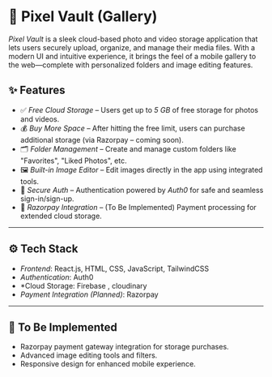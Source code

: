 
# 🌌 Pixel Vault (Gallery)

*Pixel Vault* is a sleek cloud-based photo and video storage application that lets users securely upload, organize, and manage their media files. With a modern UI and intuitive experience, it brings the feel of a mobile gallery to the web—complete with personalized folders and image editing features.

## ✨ Features

- ✅ *Free Cloud Storage* – Users get up to *5 GB* of free storage for photos and videos.
- 💰 *Buy More Space* – After hitting the free limit, users can purchase additional storage (via Razorpay – coming soon).
- 🗂 *Folder Management* – Create and manage custom folders like "Favorites", "Liked Photos", etc.
- 🖼 *Built-in Image Editor* – Edit images directly in the app using integrated tools.
- 🔐 *Secure Auth* – Authentication powered by *Auth0* for safe and seamless sign-in/sign-up.
- 🧾 *Razorpay Integration* – (To Be Implemented) Payment processing for extended cloud storage.

---

## ⚙ Tech Stack

- *Frontend*: React.js, HTML, CSS, JavaScript, TailwindCSS
- *Authentication*: Auth0
- *Cloud Storage: Firebase , cloudinary
- *Payment Integration (Planned)*: Razorpay

---

## 📌 To Be Implemented

- Razorpay payment gateway integration for storage purchases.
- Advanced image editing tools and filters.
- Responsive design for enhanced mobile experience.
